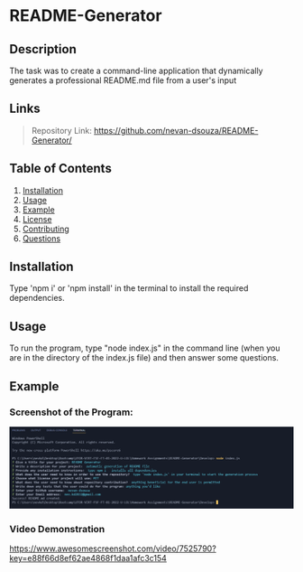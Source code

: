 # README-Generator

## Description

The task was to create a command-line application that dynamically generates a professional README.md file from a user's input

## Links
> Repository Link: https://github.com/nevan-dsouza/README-Generator/

## Table of Contents

1. [Installation](#installation)
2. [Usage](#usage)
3. [Example](#example)
4. [License](#license)
5. [Contributing](#contributing)
6. [Questions](#questions)

## Installation

Type 'npm i' or 'npm install' in the terminal to install the required dependencies. 

## Usage

To run the program, type "node index.js" in the command line (when you are in the directory of the index.js file) and then answer some questions. 

## Example

### Screenshot of the Program:

![Screenshot of Git Bash running the README Generator](./Develop/images/screenshot-terminal.png)

### Video Demonstration

https://www.awesomescreenshot.com/video/7525790?key=e88f66d8ef62ae4868f1daa1afc3c154